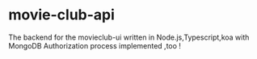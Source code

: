 # movie-club-api
The backend for the movieclub-ui written in Node.js,Typescript,koa with MongoDB
Authorization process implemented ,too !
